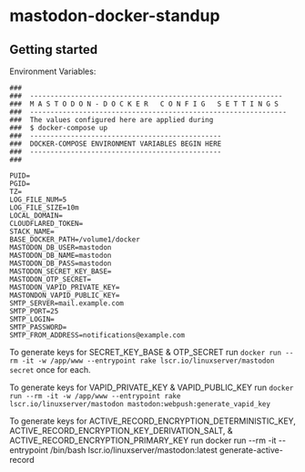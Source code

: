 # mastodon-docker-standup

## Getting started

Environment Variables:

```
### 
###  --------------------------------------------------------------
###  M A S T O D O N - D O C K E R   C O N F I G   S E T T I N G S
###  ---------------------------------------------------------------
###  The values configured here are applied during
###  $ docker-compose up
###  -----------------------------------------------
###  DOCKER-COMPOSE ENVIRONMENT VARIABLES BEGIN HERE
###  -----------------------------------------------
###

PUID=
PGID=
TZ=
LOG_FILE_NUM=5
LOG_FILE_SIZE=10m
LOCAL_DOMAIN=
CLOUDFLARED_TOKEN=
STACK_NAME=
BASE_DOCKER_PATH=/volume1/docker
MASTODON_DB_USER=mastodon
MASTODON_DB_NAME=mastodon
MASTODON_DB_PASS=mastodon
MASTODON_SECRET_KEY_BASE=
MASTODON_OTP_SECRET=
MASTODON_VAPID_PRIVATE_KEY=
MASTONDON_VAPID_PUBLIC_KEY=
SMTP_SERVER=mail.example.com
SMTP_PORT=25
SMTP_LOGIN=
SMTP_PASSWORD=
SMTP_FROM_ADDRESS=notifications@example.com
```

To generate keys for SECRET_KEY_BASE & OTP_SECRET run `docker run --rm -it -w /app/www --entrypoint rake lscr.io/linuxserver/mastodon secret` once for each.

To generate keys for VAPID_PRIVATE_KEY & VAPID_PUBLIC_KEY run `docker run --rm -it -w /app/www --entrypoint rake lscr.io/linuxserver/mastodon mastodon:webpush:generate_vapid_key`

To generate keys for ACTIVE_RECORD_ENCRYPTION_DETERMINISTIC_KEY, ACTIVE_RECORD_ENCRYPTION_KEY_DERIVATION_SALT, & ACTIVE_RECORD_ENCRYPTION_PRIMARY_KEY run docker run --rm -it --entrypoint /bin/bash lscr.io/linuxserver/mastodon:latest generate-active-record
